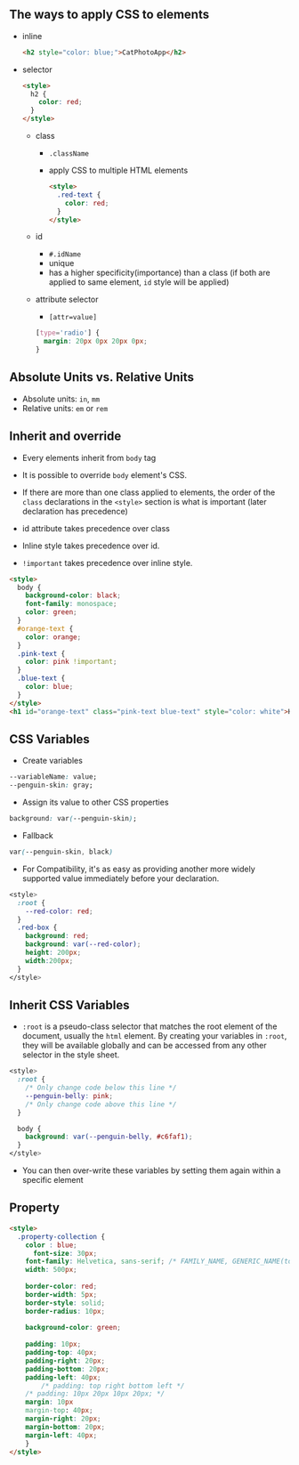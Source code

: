## The ways to apply CSS to elements

* inline

  ```html
  <h2 style="color: blue;">CatPhotoApp</h2>
  ```

* selector

  ```html
  <style>
    h2 {
      color: red;
    }
  </style>
  ```

  * class

    * `.className`
    * apply CSS to multiple HTML elements

      ```html
      <style>
        .red-text {
          color: red;
        }
      </style>
      ```

  * id

    * `#.idName`
    * unique
    * has a higher specificity(importance) than a class (if both are applied to same element, `id` style will be applied)

  * attribute selector

    * `[attr=value]`

    ```css
    [type='radio'] {
      margin: 20px 0px 20px 0px;
    }
    ```

## Absolute Units vs. Relative Units

* Absolute units: `in`, `mm`
* Relative units: `em` or `rem`

## Inherit and override

* Every elements inherit from `body` tag
* It is possible to override `body` element's CSS.
* If there are more than one class applied to elements, the order of the `class` declarations in the `<style>` section is what is important (later declaration has precedence)
* id attribute takes precedence over class
* Inline style takes precedence over id.

* `!important` takes precedence over inline style.

```html
<style>
  body {
    background-color: black;
    font-family: monospace;
    color: green;
  }
  #orange-text {
    color: orange;
  }
  .pink-text {
    color: pink !important;
  }
  .blue-text {
    color: blue;
  }
</style>
<h1 id="orange-text" class="pink-text blue-text" style="color: white">Hello World!</h1>

```

## CSS Variables

* Create variables

```css
--variableName: value;
--penguin-skin: gray;
```

* Assign its value to other CSS properties

```css
background: var(--penguin-skin);
```

* Fallback

```css
var(--penguin-skin, black)
```

* For Compatibility, it's as easy as providing another more widely supported value immediately before your declaration.

```css
<style>
  :root {
    --red-color: red;
  }
  .red-box {
    background: red;
    background: var(--red-color);
    height: 200px;
    width:200px;
  }
</style>
```

## Inherit CSS Variables

* `:root` is a pseudo-class selector that matches the root element of the document, usually the `html` element. By creating your variables in `:root`, they will be available globally and can be accessed from any other selector in the style sheet.

```css
<style>
  :root {
    /* Only change code below this line */
    --penguin-belly: pink;
    /* Only change code above this line */
  }

  body {
    background: var(--penguin-belly, #c6faf1);
  }
</style>
```

* You can then over-write these variables by setting them again within a specific element

## Property

```html
<style>
  .property-collection {
    color : blue;
	  font-size: 30px;
    font-family: Helvetica, sans-serif; /* FAMILY_NAME, GENERIC_NAME(to degrade)  */
    width: 500px;
    
    border-color: red;
    border-width: 5px;
    border-style: solid;
    border-radius: 10px;
    
    background-color: green;
    
    padding: 10px;
    padding-top: 40px;
    padding-right: 20px;
    padding-bottom: 20px;
    padding-left: 40px;
		/* padding: top right bottom left */
    /* padding: 10px 20px 10px 20px; */
    margin: 10px
    margin-top: 40px;
    margin-right: 20px;
    margin-bottom: 20px;
    margin-left: 40px;
	}	
</style>
```

